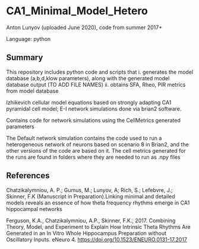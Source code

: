 # CA1_Minimal_Model_Hetero

Anton Lunyov (uploaded June 2020), code from summer 2017+

Language: python

## Summary ##

This repository includes python code and scripts that 
i. generates the model database (a,b,d,klow parameters), along with the generated model database output (TO ADD FILE NAMES)
ii. obtains SFA, Rheo, PIR metrics from model database

Izhikevich cellular model equations based on strongly adapting CA1 pyramidal cell model; E-I network simulations done via brian2 software.



Contains code for network simulations using the CellMetrics generated parameters

The Default network simulation contains the code used to run a heterogeneous network of neurons based on scenario 8 in Brian2, and the other versions of the code are based on it. The cell metrics generated for the runs are found in folders where they are needed to run as .npy files



## References ##

Chatzikalymniou, A. P.; Gumus, M.; Lunyov, A; Rich, S.; Lefebvre, J.; Skinner, F.K (Manuscript in Preparation).Linking minimal and detailed models reveals an essence of how theta frequency rhythms emerge in CA1 hippocampal networks

Ferguson, K.A., Chatzikalymniou, A.P., Skinner, F.K., 2017. Combining Theory, Model, and Experiment to Explain How Intrinsic Theta Rhythms Are Generated in an In Vitro Whole Hippocampus Preparation without Oscillatory Inputs. eNeuro 4. https://doi.org/10.1523/ENEURO.0131-17.2017

